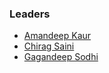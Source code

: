 ### Leaders
* [Amandeep Kaur](mailto:amandeep.kaur@owasp.org)
* [Chirag Saini](mailto:chirag.saini@owasp.org)
* [Gagandeep Sodhi](mailto:gagandeep.sodhi@owasp.org)
